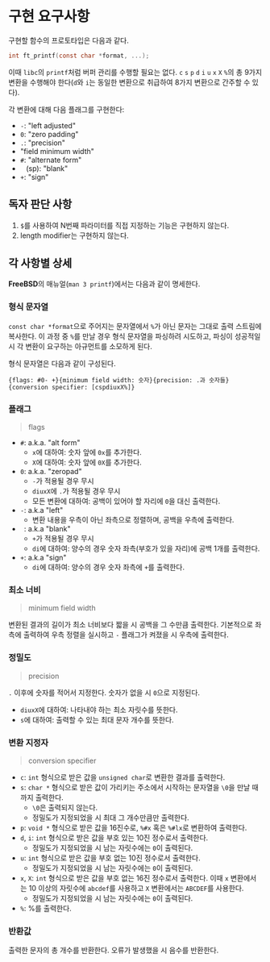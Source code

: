 # 구현 요구사항

구현할 함수의 프로토타입은 다음과 같다.

```c
int ft_printf(const char *format, ...);
```

이때 `libc`의 `printf`처럼 버퍼 관리를 수행할 필요는 없다. `c` `s` `p` `d` `i` `u` `x` `X` `%`의 총 9가지 변환을 수행해야 한다(`d`와 `i`는 동일한 변환으로 취급하여 8가지 변환으로 간주할 수 있다).

각 변환에 대해 다음 플래그를 구현한다: 
- `-`: "left adjusted"
- `0`: "zero padding"
- `.`: "precision"
- "field minimum width"
- `#`: "alternate form"
- ` ` (sp): "blank"
- `+`: "sign"

## 독자 판단 사항

1. `$`를 사용하여 N번째 파라미터를 직접 지정하는 기능은 구현하지 않는다.
2. length modifier는 구현하지 않는다.

## 각 사항별 상세

**FreeBSD**의 매뉴얼(`man 3 printf`)에서는 다음과 같이 명세한다.

### 형식 문자열

`const char *format`으로 주어지는 문자열에서 `%`가 아닌 문자는 그대로 출력 스트림에 복사한다. 이 과정 중 `%`를 만날 경우 형식 문자열을 파싱하려 시도하고, 파싱이 성공적일 시 각 변환이 요구하는 아규먼트를 소모하게 된다. 

형식 문자열은 다음과 같이 구성된다.

```
{flags: #0- +}{minimum field width: 숫자}{precision: .과 숫자들}{conversion specifier: [cspdiuxX%]}
```
### 플래그

> flags

- `#`: a.k.a. "alt form"
  - `x`에 대하여: 숫자 앞에 `0x`를 추가한다.
  - `X`에 대하여: 숫자 앞에 `0X`를 추가한다.
- `0`: a.k.a. "zeropad"
  - `-`가 적용될 경우 무시
  - `diuxX`에 `.`가 적용될 경우 무시
  - 모든 변환에 대하여: 공백이 있어야 할 자리에 `0`을 대신 출력한다.
- `-`: a.k.a "left"
  - 변환 내용을 우측이 아닌 좌측으로 정렬하며, 공백을 우측에 출력한다.
- ` `: a.k.a "blank"
  - `+`가 적용될 경우 무시
  - `di`에 대하여: 양수의 경우 숫자 좌측(부호가 있을 자리)에 공백 1개를 출력한다.
- `+`: a.k.a "sign"
  - `di`에 대하여: 양수의 경우 숫자 좌측에 `+`를 출력한다.

### 최소 너비

> minimum field width

변환된 결과의 길이가 최소 너비보다 짧을 시 공백을 그 수만큼 출력한다. 기본적으로 좌측에 출력하여 우측 정렬을 실시하고 `-` 플래그가 켜졌을 시 우측에 출력한다.

### 정밀도

> precision

`.` 이후에 숫자를 적어서 지정한다. 숫자가 없을 시 `0`으로 지정된다. 

- `diuxX`에 대하여: 나타내야 하는 최소 자릿수를 뜻한다.
- `s`에 대하여: 출력할 수 있는 최대 문자 개수를 뜻한다.

### 변환 지정자

> conversion specifier

- `c`: `int` 형식으로 받은 값을 `unsigned char`로 변환한 결과를 출력한다.
- `s`: `char *` 형식으로 받은 값이 가리키는 주소에서 시작하는 문자열을 `\0`을 만날 때까지 출력한다.
  - `\0`은 출력되지 않는다.
  - 정밀도가 지정되었을 시 최대 그 개수만큼만 출력한다.
- `p`: `void *` 형식으로 받은 값을 16진수로, `%#x` 혹은 `%#lx`로 변환하여 출력한다.
- `d`, `i`: `int` 형식으로 받은 값을 부호 있는 10진 정수로서 출력한다.
  - 정밀도가 지정되었을 시 남는 자릿수에는 `0`이 출력된다.
- `u`: `int` 형식으로 받은 값을 부호 없는 10진 정수로서 출력한다.
  - 정밀도가 지정되었을 시 남는 자릿수에는 `0`이 출력된다.
- `x`, `X`: `int` 형식으로 받은 값을 부호 없는 16진 정수로서 출력한다. 이때 `x` 변환에서는 10 이상의 자릿수에 `abcdef`를 사용하고 `X` 변환에서는 `ABCDEF`를 사용한다.
  - 정밀도가 지정되었을 시 남는 자릿수에는 `0`이 출력된다.
- `%`: %를 출력한다.

### 반환값

출력한 문자의 총 개수를 반환한다. 오류가 발생했을 시 음수를 반환한다.

